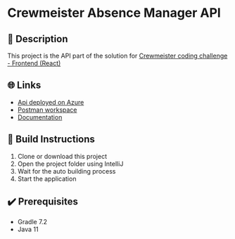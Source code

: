 # Crewmeister Absence Manager API

## 📜 Description

This project is the API part of the solution for [Crewmeister coding challenge - Frontend (React)](https://github.com/crewmeister/frontend-coding-challenge)

## 🌐 Links

* [Api deployed on Azure](https://absencemanagerapi.azurewebsites.net)
* [Postman workspace](https://www.postman.com/miguelbeckers/workspace/absencemanager)
* [Documentation](https://documenter.getpostman.com/view/13509413/UVXbseSe)

## 🔨 Build Instructions

1. Clone or download this project
1. Open the project folder using IntelliJ
1. Wait for the auto building process
1. Start the application

## ✔️ Prerequisites

* Gradle 7.2
* Java 11